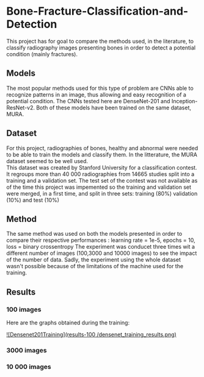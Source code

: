 # Bone-Fracture-Classification-and-Detection

This project has for goal to compare the methods used, in the literature, to classify radiography images presenting bones in order to detect a potential condition (mainly fractures).

## Models
The most popular methods used for this type of problem are CNNs able to recognize patterns in an image, thus allowing and easy recognition of a potential condition. 
The CNNs tested here are DenseNet-201 and Inception-ResNet-v2. Both of these models have been trained on the same dataset, MURA.

## Dataset
For this project, radiographies of bones, healthy and abnormal were needed to be able to train the models and classify them. In the litterature, the MURA dataset seemed to be well used.  
This dataset was created by Stanford University for a classification contest. It regroups more than 40 000 radiographies from 14665 studies split into a training and a validation set. 
The test set of the contest was not available as of the time this project was impemented so the training and validation set were merged, in a first time, and split in three sets: training (80%) validation (10%) and test (10%)

## Method
The same method was used on both the models presented in order to compare their respective performances : learning rate =  1e-5, epochs = 10, loss = binary crossentropy
The experiment was conducet three times wit a different number of images (100,3000 and 10000 images) to see the impact of the number of data.
Sadly, the experiment using the whole dataset wasn't possible because of the limitations of the machine used for the training. 

## Results

### 100 images
Here are the graphs obtained during the training:


[![Densenet201Training](results-100
/densenet_training_results.png)](https://github.com/kevinbecquet/Bone-Fracture-Classification-and-Detection/blob/main/results-100)


### 3000 images 


### 10 000 images
 
